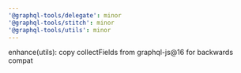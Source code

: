 ```yaml
---
'@graphql-tools/delegate': minor
'@graphql-tools/stitch': minor
'@graphql-tools/utils': minor
---
```


enhance(utils): copy collectFields from graphql-js@16 for backwards compat
